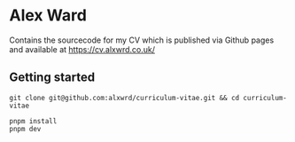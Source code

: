 # Alex Ward

Contains the sourcecode for my CV which is published
via Github pages and available at https://cv.alxwrd.co.uk/


## Getting started

```shell
git clone git@github.com:alxwrd/curriculum-vitae.git && cd curriculum-vitae

pnpm install
pnpm dev
```

